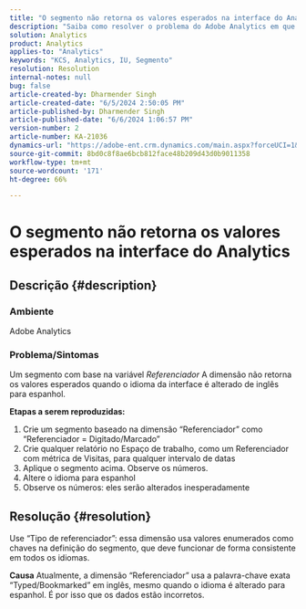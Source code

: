 ```yaml
---
title: "O segmento não retorna os valores esperados na interface do Analytics"
description: "Saiba como resolver o problema do Adobe Analytics em que um segmento não retorna em valores esperados na interface do usuário do Analytics. Use \"Tipo de Referenciador\"."
solution: Analytics
product: Analytics
applies-to: "Analytics"
keywords: "KCS, Analytics, IU, Segmento"
resolution: Resolution
internal-notes: null
bug: false
article-created-by: Dharmender Singh
article-created-date: "6/5/2024 2:50:05 PM"
article-published-by: Dharmender Singh
article-published-date: "6/6/2024 1:06:57 PM"
version-number: 2
article-number: KA-21036
dynamics-url: "https://adobe-ent.crm.dynamics.com/main.aspx?forceUCI=1&pagetype=entityrecord&etn=knowledgearticle&id=e882ece1-4a23-ef11-840a-6045bd08369f"
source-git-commit: 8bd0c8f8ae6bcb812face48b209d43d0b9011358
workflow-type: tm+mt
source-wordcount: '171'
ht-degree: 66%

---
```


# O segmento não retorna os valores esperados na interface do Analytics

## Descrição {#description}


### <b>Ambiente</b>

Adobe Analytics



### <b>Problema/Sintomas</b>

Um segmento com base na variável *Referenciador* A dimensão não retorna os valores esperados quando o idioma da interface é alterado de inglês para espanhol.



<b>Etapas a serem reproduzidas:</b>

1. Crie um segmento baseado na dimensão “Referenciador” como “Referenciador = Digitado/Marcado”
2. Crie qualquer relatório no Espaço de trabalho, como um Referenciador com métrica de Visitas, para qualquer intervalo de datas
3. Aplique o segmento acima. Observe os números.
4. Altere o idioma para espanhol
5. Observe os números: eles serão alterados inesperadamente



## Resolução {#resolution}


Use “Tipo de referenciador”: essa dimensão usa valores enumerados como chaves na definição do segmento, que deve funcionar de forma consistente em todos os idiomas.


<b>Causa</b>
Atualmente, a dimensão “Referenciador” usa a palavra-chave exata “Typed/Bookmarked” em inglês, mesmo quando o idioma é alterado para espanhol. É por isso que os dados estão incorretos.
